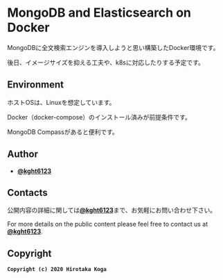 # MongoDB and Elasticsearch on Docker

MongoDBに全文検索エンジンを導入しようと思い構築したDocker環境です。

後日、イメージサイズを抑える工夫や、k8sに対応したりする予定です。

## Environment

ホストOSは、Linuxを想定しています。

Docker（docker-compose）のインストール済みが前提条件です。

MongoDB Compassがあると便利です。

## Author
* [**@kght6123**](https://twitter.com/kght6123)

## Contacts

公開内容の詳細に関しては[**@kght6123**](https://twitter.com/kght6123)まで、お気軽にお問い合わせ下さい。

For more details on the public content please feel free to contact us at [**@kght6123**](https://twitter.com/kght6123).

## Copyright
**```Copyright (c) 2020 Hirotaka Koga```**
